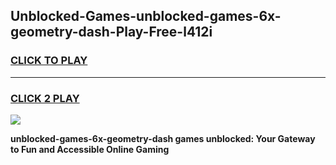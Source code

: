 
## Unblocked-Games-unblocked-games-6x-geometry-dash-Play-Free-l412i
<h3>
<a href="https://premium76.site?title=unblocked-games-6x-geometry-dash&ref=10A">CLICK TO PLAY</a></h3>
<hr>

<h3>
<a href="https://premium76.site?title=unblocked-games-6x-geometry-dash&ref=10A">CLICK 2 PLAY</a>
  
</h3>

<a href="https://premium76.site?title=unblocked-games-6x-geometry-dash&ref=10A"><img src="https://clearcache.store/games.png"></a>


**unblocked-games-6x-geometry-dash games unblocked: Your Gateway to Fun and Accessible Online Gaming**
